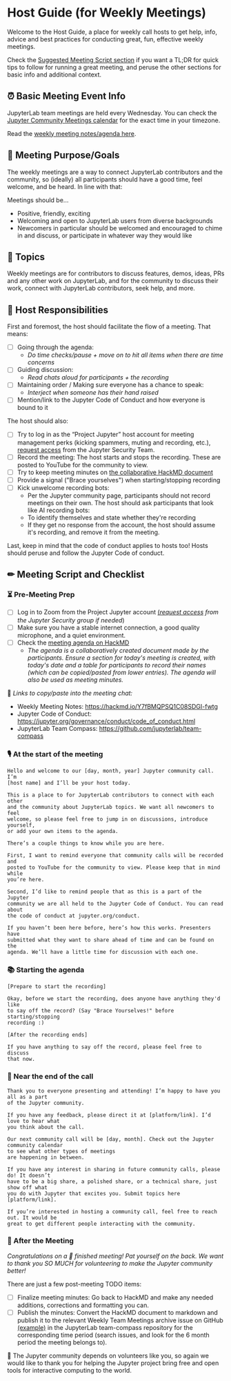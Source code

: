 # Host Guide (for Weekly Meetings)

Welcome to the Host Guide, a place for weekly call hosts to get help,
info, advice and best practices for conducting great, fun, effective
weekly meetings.

Check the [Suggested Meeting Script section](#meeting-script-and-checklist)
if you want a TL;DR for quick tips to follow for running a great meeting, and
peruse the other sections for basic info and additional context.

## &#x23F0; Basic Meeting Event Info

JupyterLab team meetings are held every Wednesday. You can check the [Jupyter Community Meetings calendar](https://jupyter.org/community#calendar) for the exact time in your timezone.

Read the [weekly meeting notes/agenda here](https://hackmd.io/Y7fBMQPSQ1C08SDGI-fwtg).

## &#x1F3AF; Meeting Purpose/Goals

The weekly meetings are a way to connect JupyterLab contributors and the
community, so (ideally) all participants should have a good time, feel welcome,
and be heard. In line with that:

Meetings should be...

- Positive, friendly, exciting
- Welcoming and open to JupyterLab users from diverse backgrounds
- Newcomers in particular should be welcomed and encouraged to
  chime in and discuss, or participate in whatever way they would like

## &#x1F4AC; Topics

Weekly meetings are for contributors to discuss features, demos, ideas, PRs and
any other work on JupyterLab, and for the community to discuss their work, connect
with JupyterLab contributors, seek help, and more.

## &#x1F4AA; Host Responsibilities

First and foremost, the host should facilitate the flow of a meeting. That means:

- [ ] Going through the agenda:
  - *Do time checks/pause + move on to hit all items when there are time concerns*
- [ ] Guiding discussion:
  - *Read chats aloud for participants + the recording*
- [ ] Maintaining order / Making sure everyone has a chance to speak:
  - *Interject when someone has their hand raised*
- [ ] Mention/link to the Jupyter Code of Conduct and how everyone is bound to it

The host should also:

- [ ] Try to log in as the “Project Jupyter” host account for meeting management perks (kicking spammers, muting and recording, etc.), [request access](mailto:security@ipython.org) from the Jupyter Security Team.
- [ ] Record the meeting: The host starts and stops the recording. These are
  posted to YouTube for the community to view.
- [ ] Try to keep meeting minutes on [the collaborative HackMD document](https://hackmd.io/Y7fBMQPSQ1C08SDGI-fwtg)
- [ ] Provide a signal ("Brace yourselves") when starting/stopping recording
- [ ] Kick unwelcome recording bots:
  - Per the Jupyter community page, participants
  should not record meetings on their own. The host should ask participants
  that look like AI recording bots:
  - To identify themselves and state whether they're recording
  - If they get no response from the account, the host should assume
    it's recording, and remove it from the meeting.

Last, keep in mind that the code of conduct applies to hosts too! Hosts should
peruse and follow the Jupyter Code of conduct.

## &#x270f; Meeting Script and Checklist

### &#x23F3; Pre-Meeting Prep

- [ ] Log in to Zoom from the Project Jupyter account [(*request access*](mailto:security@ipython.org)
*from the Jupyter Security group if needed*)
- [ ] Make sure you have a stable internet
connection, a good quality microphone, and a quiet environment.
- [ ] Check the [meeting agenda on HackMD](https://hackmd.io/Y7fBMQPSQ1C08SDGI-fwtg)
  - *The agenda is a collaboratively created document made by the participants.*
    *Ensure a section for today's meeting is created, with today's date and a table*
    *for participants to record their names (which can be copied/pasted from lower*
    *entries). The agenda will also be used as meeting minutes.*

&#x1F517; *Links to copy/paste into the meeting chat:*

- Weekly Meeting Notes: https://hackmd.io/Y7fBMQPSQ1C08SDGI-fwtg
- Jupyter Code of Conduct: https://jupyter.org/governance/conduct/code_of_conduct.html
- JupyterLab Team Compass: https://github.com/jupyterlab/team-compass

### &#x1F399; At the start of the meeting

```
Hello and welcome to our [day, month, year] Jupyter community call. I’m
[host name] and I’ll be your host today.

This is a place to for JupyterLab contributors to connect with each other
and the community about JupyterLab topics. We want all newcomers to feel
welcome, so please feel free to jump in on discussions, introduce yourself,
or add your own items to the agenda.

There’s a couple things to know while you are here.

First, I want to remind everyone that community calls will be recorded and
posted to YouTube for the community to view. Please keep that in mind while
you’re here.

Second, I’d like to remind people that as this is a part of the Jupyter
community we are all held to the Jupyter Code of Conduct. You can read about 
the code of conduct at jupyter.org/conduct.

If you haven’t been here before, here’s how this works. Presenters have
submitted what they want to share ahead of time and can be found on the
agenda. We’ll have a little time for discussion with each one.
```

### &#x1F4DA; Starting the agenda

```
[Prepare to start the recording]

Okay, before we start the recording, does anyone have anything they'd like
to say off the record? (Say "Brace Yourselves!" before starting/stopping
recording :)

[After the recording ends]

If you have anything to say off the record, please feel free to discuss
that now.
```

### &#x1F3BA; Near the end of the call

```
Thank you to everyone presenting and attending! I’m happy to have you all as a part
of the Jupyter community.

If you have any feedback, please direct it at [platform/link]. I’d love to hear what
you think about the call.

Our next community call will be [day, month]. Check out the Jupyter community calendar
to see what other types of meetings 
are happening in between.

If you have any interest in sharing in future community calls, please do! It doesn’t
have to be a big share, a polished share, or a technical share, just show off what
you do with Jupyter that excites you. Submit topics here [platform/link].

If you’re interested in hosting a community call, feel free to reach out. It would be
great to get different people interacting with the community.
```

### &#x1F389; After the Meeting

*Congratulations on a &#x1F680; finished meeting! Pat yourself on the back. We want to thank you SO MUCH for volunteering to make the Jupyter community better!*

There are just a few post-meeting TODO items:

- [ ] Finalize meeting minutes: Go back to HackMD and make any needed additions,
corrections and formatting you can.
- [ ] Publish the minutes: Convert the HackMD document to markdown and publish
it to the relevant Weekly Team Meetings archive issue on GitHub [(example)](https://github.com/jupyterlab/team-compass/issues/205)
in the JupyterLab team-compass repository for the corresponding time period
(search issues, and look for the 6 month period the meeting belongs to).

&#x1F305; The Jupyter community depends on volunteers like you, so again we
would like to thank you for helping the Jupyter project bring free and open
tools for interactive computing to the world.
